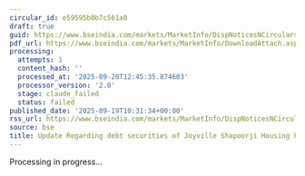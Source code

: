```yaml
---
circular_id: e59595b0b7c561a0
draft: true
guid: https://www.bseindia.com/markets/MarketInfo/DispNoticesNCirculars.aspx?Noticeid={944DC7DB-E696-4B60-A2B8-74765179248C}&noticeno=20250919-9&dt=09/19/2025&icount=9&totcount=44&flag=0
pdf_url: https://www.bseindia.com/markets/MarketInfo/DownloadAttach.aspx?id=20250919-9&attachedId=d8ebc53d-3ab3-46b8-a3ca-28028929b607
processing:
  attempts: 1
  content_hash: ''
  processed_at: '2025-09-20T12:45:35.874603'
  processor_version: '2.0'
  stage: claude_failed
  status: failed
published_date: '2025-09-19T10:31:34+00:00'
rss_url: https://www.bseindia.com/markets/MarketInfo/DispNoticesNCirculars.aspx?Noticeid={944DC7DB-E696-4B60-A2B8-74765179248C}&noticeno=20250919-9&dt=09/19/2025&icount=9&totcount=44&flag=0
source: bse
title: Update Regarding debt securities of Joyville Shapoorji Housing Private Limited
---
```


Processing in progress...